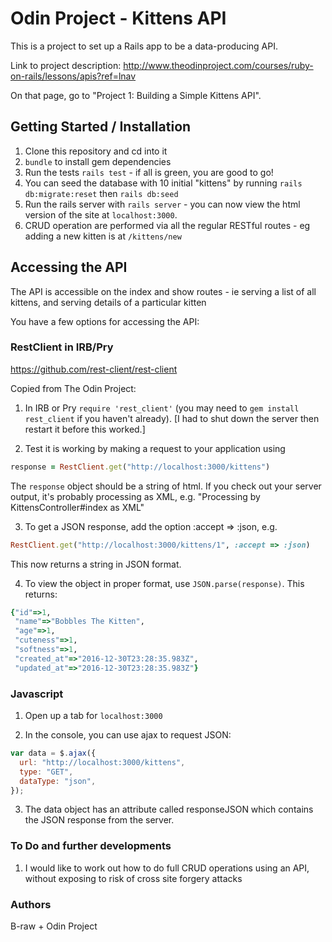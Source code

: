 # Odin Project - Kittens API

This is a project to set up a Rails app to be a data-producing API.

Link to project description: http://www.theodinproject.com/courses/ruby-on-rails/lessons/apis?ref=lnav

On that page, go to "Project 1: Building a Simple Kittens API".

## Getting Started / Installation

1. Clone this repository and cd into it
2. `bundle` to install gem dependencies
3. Run the tests `rails test` - if all is green, you are good to go!
4. You can seed the database with 10 initial "kittens" by running `rails db:migrate:reset` then `rails db:seed`
5. Run the rails server with `rails server` - you can now view the html version of the site at `localhost:3000`.
6. CRUD operation are performed via all the regular RESTful routes - eg adding a new kitten is at `/kittens/new`

## Accessing the API

The API is accessible on the index and show routes - ie serving a list of all kittens, and serving details of a particular kitten

You have a few options for accessing the API:

### RestClient in IRB/Pry

https://github.com/rest-client/rest-client

Copied from The Odin Project:

1. In IRB or Pry `require 'rest_client'` (you may need to `gem install rest_client` if you haven't already). [I had to shut down the server then restart it before this worked.]

2. Test it is working by making a request to your application using  
  ```ruby
  response = RestClient.get("http://localhost:3000/kittens")
  ```
The `response` object should be a string of html. If you check out your server output, it's probably processing as XML, e.g. "Processing by KittensController#index as XML"

3. To get a JSON response, add the option :accept => :json, e.g.
  ```ruby
  RestClient.get("http://localhost:3000/kittens/1", :accept => :json)
  ```
This now returns a string in JSON format.

4. To view the object in proper format, use `JSON.parse(response)`. This returns:
  ```ruby
  {"id"=>1,
   "name"=>"Bobbles The Kitten",
   "age"=>1,
   "cuteness"=>1,
   "softness"=>1,
   "created_at"=>"2016-12-30T23:28:35.983Z",
   "updated_at"=>"2016-12-30T23:28:35.983Z"}
   ```

### Javascript

1. Open up a tab for `localhost:3000`

2. In the console, you can use ajax to request JSON:
  ```javascript
  var data = $.ajax({
    url: "http://localhost:3000/kittens",
    type: "GET",
    dataType: "json",
  });
  ```

3. The data object has an attribute called responseJSON which contains the JSON response from the server.

### To Do and further developments

1. I would like to work out how to do full CRUD operations using an API, without exposing to risk of cross site forgery attacks

### Authors

B-raw + Odin Project
